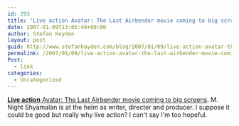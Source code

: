 ```yaml
---
id: 293
title: 'Live action Avatar: The Last Airbender movie coming to big screens'
date: 2007-01-09T13:05:49+00:00
author: Stefan Hayden
layout: post
guid: http://www.stefanhayden.com/blog/2007/01/09/live-action-avatar-the-last-airbender-movie-coming-to-big-screens/
permalink: /2007/01/09/live-action-avatar-the-last-airbender-movie-coming-to-big-screens/
Post:
  - link
categories:
  - Uncategorized
---
```

<p><a href="http://news.yahoo.com/s/nm/20070109/film_nm/shyamalan_dc_1"><strong>Live action</strong> Avatar: The Last Airbender movie coming to big screens</a>. M. Night Shyamalan is at the helm as writer, directer and producer. I suppose it could be good but really why live action? I can't say I'm too hopeful.
</p>
